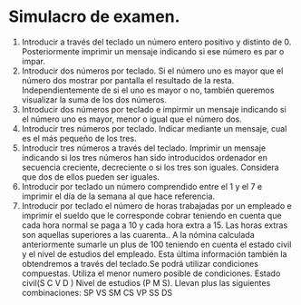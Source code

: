 # Simulacro de examen.

1. Introducir a través del teclado un número entero positivo y distinto de 0. Posteriormente imprimir un mensaje indicando si ese número es par o impar.
2. Introducir dos números por teclado. Si el número uno es mayor que el número dos mostrar por pantalla el resultado de la resta. Independientemente de si el uno es mayor o no, también queremos visualizar la suma de los dos números.
3. Introducir dos números por teclado e impirmir un mensaje indicando si el número uno es mayor, menor o igual que el número dos.
4. Introducir tres números por teclado. Indicar mediante un mensaje, cual es el más pequeño de los tres.
5. Introducir tres números a través del teclado. Imprimir un mensaje indicando si los tres números han sido introducidos ordenador en secuencia creciente, decreciente o si los tres son iguales. Considera que dos de ellos pueden ser iguales.
6. Introducir por teclado un número comprendido entre el 1 y el 7 e imprimir el día de la semana al que hace referencia.
7.  Introducir por teclado el número de horas trabajadas por un empleado e imprimir el sueldo que le corresponde cobrar teniendo en cuenta que cada hora normal se paga a 10 y cada hora extra a 15. Las horas extras son aquellas superiores a las cuarenta.. A la nómina calculada anteriormente sumarle un plus de 100 teniendo en cuenta el estado civil y el nivel de estudios del empleado. Esta última información también la obtendremos a través del teclado.Se podrá utilizar condiciones compuestas. Utiliza el menor numero posible de condiciones. Estado civil(S C V D ) Nivel de estudios (P M S). Llevan plus las siguientes combinaciones: SP VS SM CS VP SS DS
